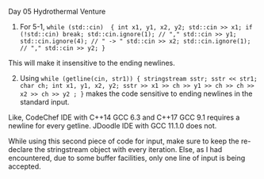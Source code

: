 Day 05 Hydrothermal Venture
1. For 5-1, 
`while (std::cin) 
{
	int x1, y1, x2, y2;
	std::cin >> x1;
	if (!std::cin)
		break;
	std::cin.ignore(1); // ","
	std::cin >> y1;
	std::cin.ignore(4); // " -> "
	std::cin >> x2;
	std::cin.ignore(1); // ","
	std::cin >> y2;
}`

This will make it insensitive to the ending newlines.

2. Using 
`while (getline(cin, str1))
{
    stringstream sstr;
    sstr << str1;
    char ch;
    int x1, y1, x2, y2;
    sstr >> x1 >> ch >> y1 >> ch >> ch >> x2 >> ch >> y2 ;
}`
makes the code sensitive to ending newlines in the standard input.

Like, CodeChef IDE with C++14 GCC 6.3 and C++17 GCC 9.1 requires a newline for every getline.
JDoodle IDE with GCC 11.1.0 does not.

While using this second piece of code for input, make sure to keep the re-declare the stringstream object with every iteration. Else, as I had encountered, due to some buffer facilities, only one line of input is being accepted.